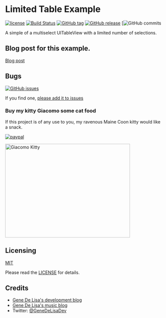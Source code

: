 # Limited Table Example

[![license](https://img.shields.io/github/license/mashape/apistatus.svg)](https://en.wikipedia.org/wiki/MIT_License)
[![Build Status](https://travis-ci.org/genedelisa/LimitedTableExample.svg)](https://travis-ci.org/genedelisa/LimitedTableExample)
[![GitHub tag](https://img.shields.io/github/tag/genedelisa/LimitedTableExample.svg)](https://github.com/genedelisa/LimitedTableExample/)
[![GitHub release](https://img.shields.io/github/release/genedelisa/LimitedTableExample.svg)](https://github.com/genedelisa/LimitedTableExample/)
[![GitHub commits](https://img.shields.io/github/commits-since/genedelisa/LimitedTableExample/1.0.0.svg)


A simple of a multiselect UITableView with a limited number of selections.


## Blog post for this example.

[Blog post](http://www.rockhoppertech.com/blog/)



## Bugs


[![GitHub issues](https://img.shields.io/github/issues/genedelisa/LimitedTableExample.svg)](https://github.com/genedelisa/LimitedTableExample/issues)

If you find one, [please add it to issues](https://github.com/genedelisa/LimitedTableExample/issues)

### Buy my kitty Giacomo some cat food

If this project is of any use to you, my ravenous Maine Coon kitty would like a snack.

[![paypal](https://www.paypalobjects.com/en_US/i/btn/btn_donate_SM.gif)](https://www.paypal.com/cgi-bin/webscr?cmd=_donations&business=F5KE9Z29MH8YQ&bnP-DonationsBF:btn_donate_SM.gif:NonHosted)

<img src="http://www.rockhoppertech.com/blog/wp-content/uploads/2015/05/IMG_0657.png" alt="Giacomo Kitty" width="400" height="300">


## Licensing

[MIT](https://en.wikipedia.org/wiki/MIT_License)

Please read the [LICENSE](LICENSE) for details.

## Credits

*	[Gene De Lisa's development blog](http://rockhoppertech.com/blog/)
*	[Gene De Lisa's music blog](http://genedelisa.com/)
*   Twitter: [@GeneDeLisaDev](http://twitter.com/genedelisadev)